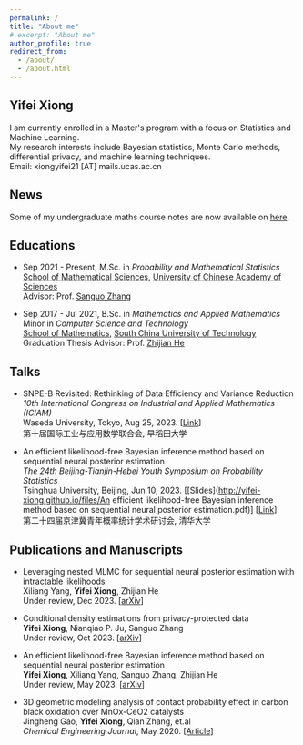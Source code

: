 ```yaml
---
permalink: /
title: "About me"
# excerpt: "About me"
author_profile: true
redirect_from: 
  - /about/
  - /about.html
---
```


## Yifei Xiong
I am currently enrolled in a Master's program with a focus on Statistics and Machine Learning.  
My research interests include Bayesian statistics, Monte Carlo methods, differential privacy, and machine learning techniques.  
Email: xiongyifei21 [AT] mails.ucas.ac.cn

## News
Some of my undergraduate maths course notes are now available on [here](https://bookdown.org/yifei/book/).

## Educations
- Sep 2021 - Present, M.Sc. in *Probability and Mathematical Statistics*  
[School of Mathematical Sciences](https://math.ucas.ac.cn/), [University of Chinese Academy of Sciences](https://www.ucas.ac.cn/)  
Advisor: Prof. [Sanguo Zhang](https://people.ucas.ac.cn/~sgzhang?language=en/)

- Sep 2017 - Jul 2021, B.Sc. in *Mathematics and Applied Mathematics*  
Minor in *Computer Science and Technology*  
[School of Mathematics](https://www2.scut.edu.cn/math/), [South China University of Technology](https://www.scut.edu.cn/new/)  
Graduation Thesis Advisor: Prof. [Zhijian He](https://hezhijian.com.cn/)

## Talks

- SNPE-B Revisited: Rethinking of Data Efficiency and Variance Reduction  
*10th International Congress on Industrial and Applied Mathematics (ICIAM)*  
Waseda University, Tokyo, Aug 25, 2023. [[Link](https://iciam2023.org/registered_data?id=00652#04320)]  
第十届国际工业与应用数学联合会, 早稻田大学

- An efficient likelihood-free Bayesian inference method based on sequential neural posterior estimation  
*The 24th Beijing-Tianjin-Hebei Youth Symposium on Probability Statistics*  
Tsinghua University, Beijing, Jun 10, 2023. [[Slides](http://yifei-xiong.github.io/files/An efficient likelihood-free Bayesian inference method based on sequential neural posterior estimation.pdf)] [[Link](https://mp.weixin.qq.com/s/LPwgNA87waDtVY_j1_9McA)]  
第二十四届京津冀青年概率统计学术研讨会, 清华大学  

## Publications and Manuscripts

- Leveraging nested MLMC for sequential neural posterior estimation with intractable likelihoods  
Xiliang Yang, **Yifei Xiong**, Zhijian He  
Under review, Dec 2023. [[arXiv](https://arxiv.org/abs/2401.16776)]

- Conditional density estimations from privacy-protected data  
**Yifei Xiong**, Nianqiao P. Ju, Sanguo Zhang  
Under review, Oct 2023. [[arXiv](https://arxiv.org/abs/2310.12781)]

- An efficient likelihood-free Bayesian inference method based on sequential neural posterior estimation  
**Yifei Xiong**, Xiliang Yang, Sanguo Zhang, Zhijian He  
Under review, May 2023. [[arXiv](https://arxiv.org/abs/2311.12530)]

- 3D geometric modeling analysis of contact probability effect in carbon black oxidation over MnOx-CeO2 catalysts  
Jingheng Gao, **Yifei Xiong**, Qian Zhang, et.al  
*Chemical Engineering Journal*, May 2020. [[Article](https://doi.org/10.1016/j.cej.2020.125448)]
